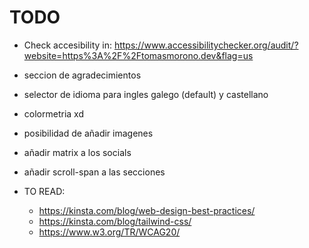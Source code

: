 # TODO
- Check accesibility in: https://www.accessibilitychecker.org/audit/?website=https%3A%2F%2Ftomasmorono.dev&flag=us
- seccion de agradecimientos
- selector de idioma para ingles galego (default) y castellano
- colormetria xd
- posibilidad de añadir imagenes
- añadir matrix a los socials
- añadir scroll-span a las secciones

- TO READ:
  - https://kinsta.com/blog/web-design-best-practices/
  - https://kinsta.com/blog/tailwind-css/
  - https://www.w3.org/TR/WCAG20/
